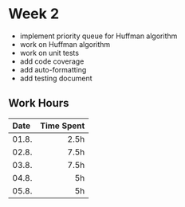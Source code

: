 # Week 2

- implement priority queue for Huffman algorithm
- work on Huffman algorithm
- work on unit tests
- add code coverage
- add auto-formatting
- add testing document

## Work Hours
| Date  | Time Spent |
| :---- | ---------: |
| 01.8. | 2.5h       |
| 02.8. | 7.5h       |
| 03.8. | 7.5h       |
| 04.8. | 5h         |
| 05.8. | 5h         |

